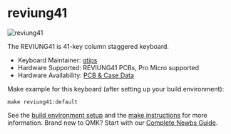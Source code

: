 # reviung41

![reviung41](https://github.com/gtips/reviung/blob/master/reviung41/image/reviung41-01.jpg)

The REVIUNG41 is 41-key column staggered keyboard.

* Keyboard Maintainer: [gtips](https://github.com/gtips)
* Hardware Supported: REVIUNG41 PCBs, Pro Micro supported
* Hardware Availability: [PCB & Case Data](https://github.com/gtips/reviung/tree/master/reviung41)

Make example for this keyboard (after setting up your build environment):

    make reviung41:default

See the [build environment setup](https://docs.qmk.fm/#/getting_started_build_tools) and the [make instructions](https://docs.qmk.fm/#/getting_started_make_guide) for more information. Brand new to QMK? Start with our [Complete Newbs Guide](https://docs.qmk.fm/#/newbs).
